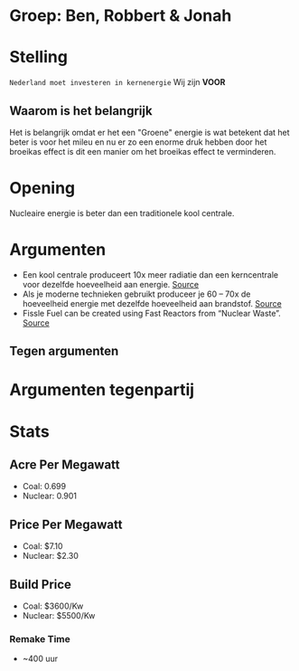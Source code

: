 # Groep: Ben, Robbert & Jonah

# Stelling
``
Nederland moet investeren in kernenergie
``
Wij zijn **VOOR**
## Waarom is het belangrijk

Het is belangrijk omdat er het een "Groene" energie is wat betekent dat het beter is voor het mileu en nu er zo een enorme druk hebben door het broeikas effect is dit een manier om het broeikas effect te verminderen.

# Opening

Nucleaire energie is beter dan een traditionele kool centrale.

# Argumenten

- Een kool centrale produceert 10x meer radiatie dan een kerncentrale voor dezelfde hoeveelheid aan energie. [Source](https://www.europarl.europa.eu/doceo/document/E-9-2022-003567_EN.html)
- Als je moderne technieken gebruikt produceer je 60 – 70x de hoeveelheid energie met dezelfde hoeveelheid aan brandstof. [Source](https://www.iaea.org/bulletin/when-nuclear-waste-is-an-asset-not-a-burden)
- Fissle Fuel can be created using Fast Reactors from “Nuclear Waste”. [Source](https://www.iaea.org/newscenter/news/fast-reactors-provide-sustainable-nuclear-power-thousands-years)

## Tegen argumenten

# Argumenten tegenpartij


# Stats

## Acre Per Megawatt

- Coal: 0.699
- Nuclear: 0.901

## Price Per Megawatt

- Coal: $7.10
- Nuclear: $2.30

## Build Price

- Coal: $3600/Kw
- Nuclear: $5500/Kw

### Remake Time
- ~400 uur
